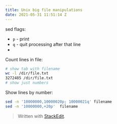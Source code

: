 ```yaml
---
title: Unix big file manipulations
date: 2021-05-31 11:51:14 Z
---
```


sed flags:
* `p` - print
* `q` - quit processing after that line
* 
Count lines in file:
```bash
# show tab with filename
wc -l /dir/file.txt
3272485 /dir/file.txt
# show just numbers

```
Show lines by number:
```bash
sed -n '10000000,10000020p; 10000021q' filename
sed -n '10000000,+20p'  filename
``` 

> Written with [StackEdit](https://stackedit.io/).
<!--stackedit_data:
eyJoaXN0b3J5IjpbLTIxMzE2NzM2ODQsLTE4OTg5NDAwMjMsMT
g2MTEyOTI3OSw0OTUzODM4MDJdfQ==
-->